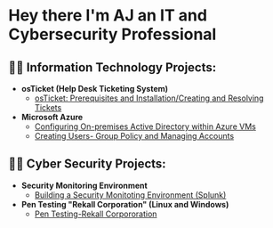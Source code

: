 <h1>Hey there I'm AJ an IT and Cybersecurity Professional</a></h1>

<h2>👨‍💻 Information Technology Projects:</h2>

- <b>osTicket (Help Desk Ticketing System)</b>
  - [osTicket: Prerequisites and Installation/Creating and Resolving Tickets](https://github.com/AJulian8/osticket-prereqs)
- <b>Microsoft Azure</b>
  - [Configuring On-premises Active Directory within Azure VMs](https://github.com/AJulian8/configure-ad)
  - [Creating Users- Group Policy and Managing Accounts](https://github.com/AJulian8/azure-network-protocols)
<h2>👨‍💻 Cyber Security Projects:</h2>

- <b>Security Monitoring Environment</b>
  - [Building a Security Monitoting Environment (Splunk)](https://github.com/AJulian8/configure-ad)
- <b>Pen Testing "Rekall Corporation" (Linux and Windows)</b>
  - [Pen Testing-Rekall Corpororation](https://github.com/AJulian8/pentesting)
<!--
<h2>👨‍💻 Cyber Security Projects:</h2>
*AJulian8/AJulian8** is a ✨ _special_ ✨ repository because its `README.md` (this file) appears on your GitHub profile.

Here are some ideas to get you started:

- 🔭 I’m currently working on ...
- 🌱 I’m currently learning ...
- 👯 I’m looking to collaborate on ...
- 🤔 I’m looking for help with ...
- 💬 Ask me about ...
- 📫 How to reach me: ...
- 😄 Pronouns: ...
- ⚡ Fun fact: ...
-->
